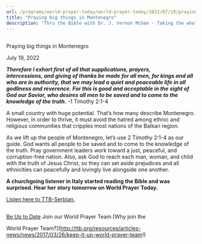 ```yaml
---
url: /programs/world-prayer-today/world-prayer-today/2022/07/19/praying-big-things-in-montenegro
title: "Praying big things in Montenegro"
description: "Thru the Bible with Dr. J. Vernon McGee - Taking the whole Word to the whole world"
---
```







## 
 Praying big things in Montenegro


July 19, 2022




***Therefore I exhort first of all that supplications, prayers, intercessions, and giving of thanks be made for all men, for kings and all who are in authority, that we may lead a quiet and peaceable life in all godliness and reverence. For this is good and acceptable in the sight of God our Savior, who desires all men to be saved and to come to the knowledge of the truth.*** -1 Timothy 2:1-4

A small country with huge potential. That’s how many describe Montenegro. However, in order to thrive, it must avoid the hatred among ethnic and religious communities that cripples most nations of the Balkan region. 

As we lift up the people of Montenegro, let’s use 2 Timothy 2:1-4 as our guide. God wants all people to be saved and to come to the knowledge of the truth. Pray government leaders work toward a just, peaceful, and corruption-free nation. Also, ask God to reach each man, woman, and child with the truth of Jesus Christ, so they can set aside prejudices and all ethnicities can peacefully and lovingly live alongside one another.

**A churchgoing listener in Italy started reading the Bible and was surprised. Hear her story tomorrow on World Prayer Today.**

[Listen here to TTB-Serbian.](https://ttb.twr.org/home/day,0421/language,SRP)







## 




[Be Up to Date](http://feeds.feedburner.com/WorldPrayerToday "World Prayer Today RSS Feed")
Join our World Prayer Team
[Why join the  

World Prayer Team?](http://ttb.org/resources/articles-news/news/2017/03/26/keep-it-up-world-prayer-team!)




